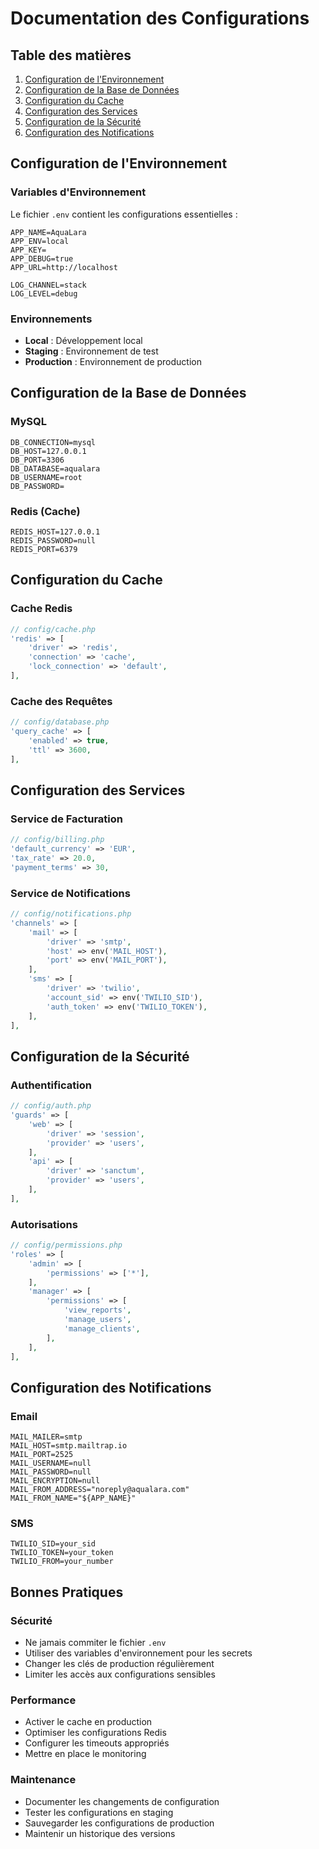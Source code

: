 # Documentation des Configurations

## Table des matières
1. [Configuration de l'Environnement](#configuration-de-lenvironnement)
2. [Configuration de la Base de Données](#configuration-de-la-base-de-données)
3. [Configuration du Cache](#configuration-du-cache)
4. [Configuration des Services](#configuration-des-services)
5. [Configuration de la Sécurité](#configuration-de-la-sécurité)
6. [Configuration des Notifications](#configuration-des-notifications)

## Configuration de l'Environnement

### Variables d'Environnement

Le fichier `.env` contient les configurations essentielles :

```env
APP_NAME=AquaLara
APP_ENV=local
APP_KEY=
APP_DEBUG=true
APP_URL=http://localhost

LOG_CHANNEL=stack
LOG_LEVEL=debug
```

### Environnements

- **Local** : Développement local
- **Staging** : Environnement de test
- **Production** : Environnement de production

## Configuration de la Base de Données

### MySQL

```env
DB_CONNECTION=mysql
DB_HOST=127.0.0.1
DB_PORT=3306
DB_DATABASE=aqualara
DB_USERNAME=root
DB_PASSWORD=
```

### Redis (Cache)

```env
REDIS_HOST=127.0.0.1
REDIS_PASSWORD=null
REDIS_PORT=6379
```

## Configuration du Cache

### Cache Redis

```php
// config/cache.php
'redis' => [
    'driver' => 'redis',
    'connection' => 'cache',
    'lock_connection' => 'default',
],
```

### Cache des Requêtes

```php
// config/database.php
'query_cache' => [
    'enabled' => true,
    'ttl' => 3600,
],
```

## Configuration des Services

### Service de Facturation

```php
// config/billing.php
'default_currency' => 'EUR',
'tax_rate' => 20.0,
'payment_terms' => 30,
```

### Service de Notifications

```php
// config/notifications.php
'channels' => [
    'mail' => [
        'driver' => 'smtp',
        'host' => env('MAIL_HOST'),
        'port' => env('MAIL_PORT'),
    ],
    'sms' => [
        'driver' => 'twilio',
        'account_sid' => env('TWILIO_SID'),
        'auth_token' => env('TWILIO_TOKEN'),
    ],
],
```

## Configuration de la Sécurité

### Authentification

```php
// config/auth.php
'guards' => [
    'web' => [
        'driver' => 'session',
        'provider' => 'users',
    ],
    'api' => [
        'driver' => 'sanctum',
        'provider' => 'users',
    ],
],
```

### Autorisations

```php
// config/permissions.php
'roles' => [
    'admin' => [
        'permissions' => ['*'],
    ],
    'manager' => [
        'permissions' => [
            'view_reports',
            'manage_users',
            'manage_clients',
        ],
    ],
],
```

## Configuration des Notifications

### Email

```env
MAIL_MAILER=smtp
MAIL_HOST=smtp.mailtrap.io
MAIL_PORT=2525
MAIL_USERNAME=null
MAIL_PASSWORD=null
MAIL_ENCRYPTION=null
MAIL_FROM_ADDRESS="noreply@aqualara.com"
MAIL_FROM_NAME="${APP_NAME}"
```

### SMS

```env
TWILIO_SID=your_sid
TWILIO_TOKEN=your_token
TWILIO_FROM=your_number
```

## Bonnes Pratiques

### Sécurité

- Ne jamais commiter le fichier `.env`
- Utiliser des variables d'environnement pour les secrets
- Changer les clés de production régulièrement
- Limiter les accès aux configurations sensibles

### Performance

- Activer le cache en production
- Optimiser les configurations Redis
- Configurer les timeouts appropriés
- Mettre en place le monitoring

### Maintenance

- Documenter les changements de configuration
- Tester les configurations en staging
- Sauvegarder les configurations de production
- Maintenir un historique des versions 